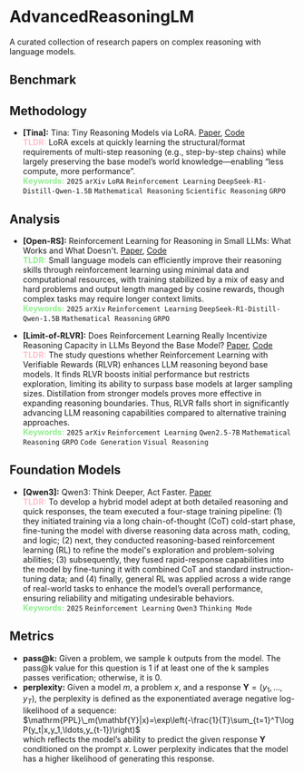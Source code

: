 <!--
 * @Author: Zhenyu Wu
 * @Date: 2025-04-29 08:41:02
 * @LastEditTime: 2025-04-29 16:21:15
-->
# AdvancedReasoningLM
A curated collection of research papers on complex reasoning with language models.

## Benchmark

## Methodology
 - **[Tina]:** Tina: Tiny Reasoning Models via LoRA. [Paper](http://arxiv.org/abs/2504.15777), [Code](https://github.com/shangshang-wang/Tina)<br>
    <span style="color:#FFC0CB;">**TLDR:**</span> LoRA excels at quickly learning the structural/format requirements of multi-step reasoning (e.g., step-by-step chains) while largely preserving the base model’s world knowledge—enabling “less compute, more performance”. <br>
    <span style="color:#90EE90;">**Keywords:**</span> `2025` `arXiv` `LoRA` `Reinforcement Learning` `DeepSeek-R1-Distill-Qwen-1.5B` `Mathematical Reasoning` `Scientific Reasoning` `GRPO`

## Analysis
 - **[Open-RS]:** Reinforcement Learning for Reasoning in Small LLMs: What Works and What Doesn't. [Paper](https://arxiv.org/pdf/2503.16219), [Code](https://github.com/knoveleng/open-rs)<br>
    <span style="color:#90EE90;">**TLDR:**</span> Small language models can efficiently improve their reasoning skills through reinforcement learning using minimal data and computational resources, with training stabilized by a mix of easy and hard problems and output length managed by cosine rewards, though complex tasks may require longer context limits.<br>
    <span style="color:#90EE90;">**Keywords:**</span> `2025` `arXiv` `Reinforcement Learning` `DeepSeek-R1-Distill-Qwen-1.5B` `Mathematical Reasoning` `GRPO`

 - **[Limit-of-RLVR]:** Does Reinforcement Learning Really Incentivize Reasoning Capacity in LLMs Beyond the Base Model? [Paper](http://arxiv.org/abs/2504.13837), [Code](https://limit-of-rlvr.github.io/)<br>
    <span style="color:#FFC0CB;">**TLDR:**</span> The study questions whether Reinforcement Learning with Verifiable Rewards (RLVR) enhances LLM reasoning beyond base models. It finds RLVR boosts initial performance but restricts exploration, limiting its ability to surpass base models at larger sampling sizes. Distillation from stronger models proves more effective in expanding reasoning boundaries. Thus, RLVR falls short in significantly advancing LLM reasoning capabilities compared to alternative training approaches.<br>
    <span style="color:#90EE90;">**Keywords:**</span> `2025` `arXiv` `Reinforcement Learning` `Qwen2.5-7B` `Mathematical Reasoning` `GRPO` `Code Generation` `Visual Reasoning`

## Foundation Models
 - **[Qwen3]:** Qwen3: Think Deeper, Act Faster. [Paper](https://qwenlm.github.io/blog/qwen3/)<br>
    <span style="color:#FFC0CB;">**TLDR:**</span> To develop a hybrid model adept at both detailed reasoning and quick responses, the team executed a four-stage training pipeline: (1) they initiated training via a long chain-of-thought (CoT) cold-start phase, fine-tuning the model with diverse reasoning data across math, coding, and logic; (2) next, they conducted reasoning-based reinforcement learning (RL) to refine the model's exploration and problem-solving abilities; (3) subsequently, they fused rapid-response capabilities into the model by fine-tuning it with combined CoT and standard instruction-tuning data; and (4) finally, general RL was applied across a wide range of real-world tasks to enhance the model’s overall performance, ensuring reliability and mitigating undesirable behaviors.<br>
    <span style="color:#90EE90;">**Keywords:**</span> `2025` `Reinforcement Learning` `Qwen3` `Thinking Mode`
 


## Metrics
 - **pass@k:** Given a problem, we sample k outputs from the model. The pass@k value for this question is 1 if at least one of the k samples passes verification; otherwise, it is 0.
  - **perplexity:** Given a model $m$, a problem $x$, and a response $\mathbf{Y}=(y_1,\ldots,y_T)$, the perplexity is defined as the exponentiated average negative log-likelihood of a sequence: <br>
$\mathrm{PPL}\_m(\mathbf{Y}|x)=\exp\left(-\frac{1}{T}\sum_{t=1}^T\log P(y_t|x,y_1,\ldots,y_{t-1})\right)$ <br>
  which reflects the model’s ability to predict the given response $\mathbf{Y}$ conditioned on the prompt $x$. Lower perplexity indicates that the model has a higher likelihood of generating this response.
